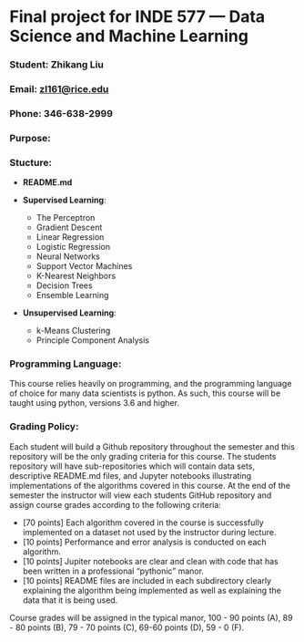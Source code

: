 # Final project for INDE 577 — Data Science and Machine Learning

### Student: Zhikang Liu

### Email: zl161@rice.edu

### Phone: 346-638-2999

### Purpose: 

### Stucture:

- **README.md**

- **Supervised Learning**:
    - The Perceptron
    - Gradient Descent
    - Linear Regression
    - Logistic Regression
    - Neural Networks
    - Support Vector Machines
    - K-Nearest Neighbors
    - Decision Trees
    - Ensemble Learning

- **Unsupervised Learning**:
    - k-Means Clustering
    - Principle Component Analysis


 

### Programming Language: 
This course relies heavily on programming, and the programming language of choice for many data scientists is python. As such, this course will be taught using  python, versions 3.6 and higher.

### Grading Policy: 
Each student will build a Github repository throughout the semester and this repository will be the only grading criteria for this course. The students repository will have sub-repositories which will contain data sets, descriptive README.md files, and Jupyter notebooks illustrating implementations of the algorithms covered in this course. At the end of the semester the instructor will view each students GitHub repository and assign course grades according to the following criteria:

* [70 points] Each algorithm covered in the course is successfully implemented on a dataset not used by the instructor during lecture.
* [10 points] Performance and error analysis is conducted on each algorithm.
* [10 points] Jupiter notebooks are clear and clean with code that has been written in a professional “pythonic” manor.
* [10 points] README files are included in each subdirectory clearly explaining the algorithm being implemented as well as explaining the data that it is being used.

Course grades will be assigned in the typical manor,  100 - 90 points (A), 89 - 80 points (B), 79 - 70 points (C), 69-60 points (D), 59 - 0 (F).





 
 
